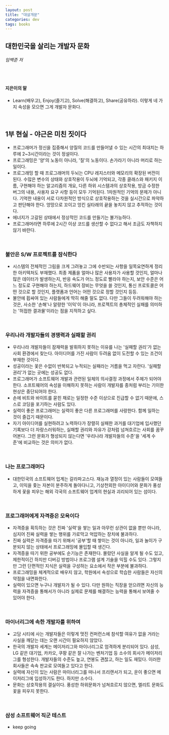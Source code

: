 ```yaml
---
layout: post
title: "대살개문"
categories: dev
tags: books
---
```


## 대한민국을 살리는 개발자 문화

###### 임백준 저

<br>

#### 지은이의 말

- Learn(배우고), Enjoy(즐기고), Solve(해결하고), Share(공유하라). 이렇게 네 가지 속성을 모으면 그게 개발자 문화다.

<br>

## 1부 현실 - 야근은 미친 짓이다

- 프로그래머가 정신을 집중해서 양질의 코드를 만들어낼 수 있는 시간의 최대치는 하루에 2~3시간이라는 것이 정설이다.
- 프로그래밍은 '양'의 노동이 아니라, '질'의 노동이다. 손가라기 아니라 머리로 하는 일이다.
- 프로그래밍 할 때 프로그래머의 두뇌는 CPU 레지스터와 메모리의 확장된 버전이 된다. 수많은 변수의 상태와 상호작용이 두뇌에 기억되고, 각종 클래스와 패키지 이름, 구현해야 하는 알고리즘의 개요, 다른 하위 시스템과의 상호작용, 방금 수정한 버그의 내용, 사용자 요구 사항 등이 모두 기억된다. 1차원적인 기억의 문제가 아니다. 기억한 내용이 서로 다차원적인 방식으로 상호작용하는 것을 실시간으로 파악하고 판단해야 한다. 엉망으로 꼬이고 엉킨 실타래의 끝을 놓치지 않고 추적하는 것이다.
- 에너지가 고갈된 상태에서 정상적인 코드를 만들기는 불가능하다.
- 프로그래머라면 하루에 2시간 이상 코드를 생산할 수 없다고 해서 조금도 자책하지 않기 바란다.

<br>

### 불안은 S/W 프로젝트를 잠식한다

- 시스템의 전체적인 그림을 크게 그려놓고 그에 수반되는 사항을 일목요연하게 정리한 아키텍처도 부재했다. 최종 제품을 얼마나 많은 사용자가 사용할 것인지, 얼마나 많은 데이터가 발생하는지, 반응 속도가 어느 정도로 빨라야 하는지, 보안 수준은 어느 정도로 구현해야 하는지, 하드웨어 장비는 무엇을 쓸 것인지, 통신 프로토콜은 어떤 것으로 할 것인지, 플랫폼과 언어는 어떤 것으로 정할 것인지 등등.
- 불안에 휩싸여 있는 사람들에게 딱히 해줄 말도 없다. 다만 그들이 두려워해야 하는 것은, 사소한 '손해'나 알량한 '이익'이 아니라, 프로젝트의 총체적인 실패를 의미하는 '허접한 결과물'이라는 점을 지적하고 싶다.

<br>

### 우리나라 개발자들의 경쟁력과 실패할 권리

- 우리나라 개발자들이 잠재력을 발휘하지 못하는 이유를 나는 '실패할 권리'가 없는 사회 환경에서 찾는다. 아이디어를 가진 사람이 두려움 없이 도전할 수 있는 조건이 부재한 것이다.
- 성공이라는 꽃은 수없이 반복되고 누적되는 실패라는 거름을 먹고 자란다. '실패할 권리'가 없는 곳에는 성공도 없다.
- 프로그래머가 소프트웨어 개발과 관련된 일체의 의사결정 과정에서 주체가 되어야 한다. 소프트웨어의 속성을 이해하지 못하는 사람이 개발자를 종처럼 부리는 기이한 현상은 중단되어야 한다.
- 손에 비트와 바이트를 묻힌 채로는 일정한 수준 이상으로 진급할 수 없기 때문에, 스스로 코딩을 포기하는 사람도 있다.
- 실력이 좋은 프로그래머는 실력이 좋은 다른 프로그래머를 사랑한다. 함께 일하는 것이 즐겁기 때문이다.
- 자기 아이디어를 실현하려고 노력하다가 장렬히 실패한 과거를 대기업에 입사했던 기록보다 더 자랑스러워하는, 실패할 권리와 자유가 강처럼 넘쳐흐르는 사회를 꿈꾸어본다. 그런 문화가 형성되지 않는다면 '우리나라 개발자들의 수준'을 '세계 수준'에 비교하는 것은 의미가 없다.

<br>

### 나는 프로그래머다

- 대한민국의 소프트웨어 업계는 갈라파고스다. 재능과 열정이 있는 사람들이 모여들고, 이익을 좇는 자본이 분주하게 돌아다니고, 기상천외한 아이디어와 문화가 풍성하게 꽃을 피우는 해외 각국의 소프트웨어 업계의 현실과 괴리되어 있는 섬이다.

<br>

### 프로그래머에게 자격증은 모욕이다

- 자격증을 획득하는 것은 진짜 '실력'을 쌓는 일과 아무런 상관이 없을 뿐만 아니라, 심지어 진짜 실력을 쌓는 행위를 가로막고 억압하는 장치에 불과하다.
- 진짜 실력은 자격증을 따기 위해서 '공부'할 때 쌓이는 것이 아니라, 일과 놀이가 구분되지 않는 상태에서 프로그래밍에 몰입할 때 생긴다.
- 자격증을 따기 위한 공부에도 순기능은 존재한다. 몰랐던 사실을 알게 될 수도 있고, 제한적이긴 하지만 디버깅 방법이나 프로그램 설계 기술을 익힐 수도 있다. 그렇지만 그런 단편적인 지식은 실력을 구성하는 요소에서 작은 부분에 불과하다.
- 프로그래밍을 체계적으로 배우지 않고, 학원에서 속성으로 학습한 사람들은 자신의 약점을 내면화한다.
- 실력이 있으면 누구나 개발자가 될 수 있다. 다만 원하는 직장을 얻으려면 자신의 능력을 자격증을 통해서가 아니라 실제로 문제를 해결하는 능력을 통해서 보여줄 수 있어야 한다.

<br>

### 마이너리그에 속한 개발자를 위하여

- 고담 시티에 사는 개발자들은 이렇게 멋진 컨퍼런스에 참석할 여유가 없을 거라는 사실을 깨닫는 데는 오랜 시간이 필요하지 않았다.
- 한국의 개발자 세계는 메이저리그와 마이너리그로 엄격하게 분리되어 있다. 삼성, LG 같은 대기업, 카카오, 쿠팡 같은 잘 나가는 벤처기업 등 소수의 회사가 메이저리그를 형성한다. 개발자들의 수준도 높고, 연봉도 괜찮고, 하는 일도 재밌다. 이러한 회사들은 속속 판교로 모여들고 있다고 한다.
- 실력에 자신이 있는 사람은 마이너리그를 떠나서 프리랜서가 되고, 운이 좋으면 메이저리그에 입성하기도 한다. 하지만 소수다.
- 문화는 상호작용의 결실이다. 풍성한 하위문화가 넘쳐흐르지 않으면, 엘리트 문화도 꽃을 피우지 못한다.

<br>

### 삼성 소프트웨어 직군 테스트

- keep going

<br>